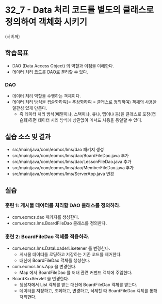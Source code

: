 # 32_7 - Data 처리 코드를 별도의 클래스로 정의하여 객체화 시키기
(서버꺼)

## 학습목표

- DAO (Data Access Object) 의 역할과 이점을 이해한다.
- 데이터 처리 코드를 DAO로 분리할 수 있다. 

### DAO

- 데이터 처리 역할을 수행하는 객체이다.
- 데이터 처리 방식을 캡슐화하여(= 추상화하여 = 클래스로 정의하여) 객체의 사용을 일관성 있게 만든다. 
	- 즉 데이터 처리 방식(배열이냐, 스택이냐, 큐냐, 맵이냐 등)을 클래스로 포장(캡슐화)하면
	  데이터 처리 방식에 상관없이 메서드 사용을 통일할 수 있다.  


## 실습 소스 및 결과

- src/main/java/com/eomcs/lms/dao 패키지 생성
- src/main/java/com/eomcs/lms/dao/BoardFileDao.java 추가
- src/main/java/com/eomcs/lms/dao/LessonFileDao.java 추가
- src/main/java/com/eomcs/lms/dao/MemberFileDao.java 추가
- src/main/java/com/eomcs/lms/ServerApp.java 변경


## 실습  

### 훈련 1: 게시물 데이터를 처리할 DAO 클래스를 정의하라.

- com.eomcs.dao 패키지를 생성한다. 
- com.eomcs.lms.BoardFileDao 클래스를 정의한다.  

### 훈련 2: BoardFileDao 객체를 적용하라.  

- com.eomcs.lms.DataLoaderLisetener 를 변경한다.
	- 게시물 데이터를 로딩하고 저장하는 기존 코드를 제거한다.
	- 대신에 BoardFileDao 객체를 생성한다.
- com.eomcs.lms.App 을 변경한다. 
	- Map 에서 BoardFileDao 를 꺼내 관련 커맨드 객체에 주입한다.
- BoardXxxServlet 을 변경한다.
	- 생성자에서 List 객체를 받는 대신에 BoardFileDao 객체를 받는다.
	- 데이터를 저장하고, 조회하고, 변경하고, 삭제할 때 BoardFileDao 객체를 통해 처리한다. 
	
	